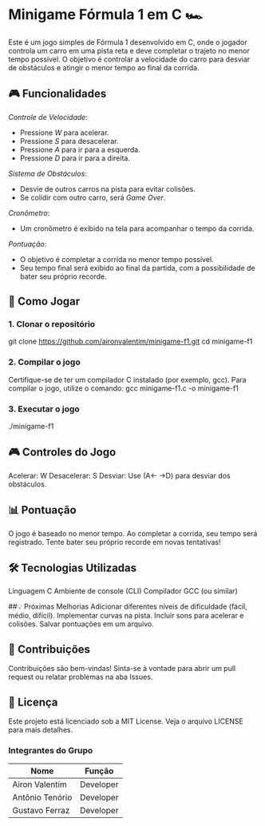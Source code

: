 # Minigame Fórmula 1 em C 🏎

Este é um jogo simples de Fórmula 1 desenvolvido em C, onde o jogador controla um carro em uma pista reta e deve completar o trajeto no menor tempo possível. O objetivo é controlar a velocidade do carro para desviar de obstáculos e atingir o menor tempo ao final da corrida.

## 🎮 Funcionalidades

*Controle de Velocidade*: 
  - Pressione *W* para acelerar.
  - Pressione *S* para desacelerar.
  - Pressione *A* para ir para a esquerda.
  - Pressione *D* para ir para a direita.

*Sistema de Obstáculos*:
  - Desvie de outros carros na pista para evitar colisões.
  - Se colidir com outro carro, será *Game Over*.

*Cronômetro*:
  - Um cronômetro é exibido na tela para acompanhar o tempo da corrida.

*Pontuação*:
  - O objetivo é completar a corrida no menor tempo possível.
  - Seu tempo final será exibido ao final da partida, com a possibilidade de bater seu próprio recorde.

## 🚀 Como Jogar

### 1. Clonar o repositório
git clone https://github.com/aironvalentim/minigame-f1.git
cd minigame-f1
### 2. Compilar o jogo
Certifique-se de ter um compilador C instalado (por exemplo, gcc). Para compilar o jogo, utilize o comando:
gcc minigame-f1.c -o minigame-f1
### 3. Executar o jogo
./minigame-f1

## 🎮 Controles do Jogo
Acelerar: W
Desacelerar: S
Desviar: Use  (A← →D) para desviar dos obstáculos.

## 📊 Pontuação
O jogo é baseado no menor tempo.
Ao completar a corrida, seu tempo será registrado. Tente bater seu próprio recorde em novas tentativas!

## 🛠 Tecnologias Utilizadas
Linguagem C
Ambiente de console (CLI)
Compilador GCC (ou similar)

##💡 Próximas Melhorias
Adicionar diferentes níveis de dificuldade (fácil, médio, difícil).
Implementar curvas na pista.
Incluir sons para acelerar e colisões.
Salvar pontuações em um arquivo.

## 🤝 Contribuições
Contribuições são bem-vindas! Sinta-se à vontade para abrir um pull request ou relatar problemas na aba Issues.

## 📄 Licença
Este projeto está licenciado sob a MIT License. Veja o arquivo LICENSE para mais detalhes.

### Integrantes do Grupo

| Nome               | Função             |
|--------------------|--------------------|
| Airon Valentim     | Developer          |
| Antônio Tenório    | Developer          |
| Gustavo Ferraz     | Developer          |
